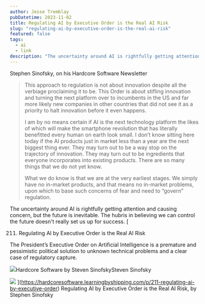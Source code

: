 ```yaml
---
author: Jesse Tremblay
pubDatetime: 2023-11-02
title: Regulating AI by Executive Order is the Real AI Risk
slug: "regulating-ai-by-executive-order-is-the-real-ai-risk"
featured: false
tags:
  - ai
  - link
description: "The uncertainty around AI is rightfully getting attention and causing concern, but the future is inevitable. The hubris in believing we can control the future doesn't really"
---
```


Stephen Sinofsky, on his Hardcore Software Newsletter

> This approach to regulation is not about innovation despite all the verbiage proclaiming it to be. This Order is about stifling innovation and turning the next platform over to incumbents in the US and far more likely new companies in other countries that did not see it as a priority to halt innovation before it even happens.
>
> I am by no means certain if AI is the next technology platform the likes of which will make the smartphone revolution that has literally benefitted every human on earth look small. I don’t know sitting here today if the AI products just in market less than a year are the next biggest thing ever. They may turn out to be a way stop on the trajectory of innovation. They may turn out to be ingredients that everyone incorporates into existing products. There are so many things that we do not yet know.
>
> What we do know is that we are at the very earliest stages. We simply have no in-market products, and that means no in-market problems, upon which to base such concerns of fear and need to “govern” regulation.

The uncertainty around AI is rightfully getting attention and causing concern, but the future is inevitable. The hubris in believing we can control the future doesn't really set us up for success.
[

211. Regulating AI by Executive Order is the Real AI Risk

The President’s Executive Order on Artificial Intelligence is a premature and pessimistic political solution to unknown technical problems and a clear case of regulatory capture.

![](https://substackcdn.com/image/fetch/f_auto,q_auto:good,fl_progressive:steep/https%3A%2F%2Fbucketeer-e05bbc84-baa3-437e-9518-adb32be77984.s3.amazonaws.com%2Fpublic%2Fimages%2Ff40dff32-cc49-44d8-8041-be219cce6059%2Fapple-touch-icon-180x180.png)Hardcore Software by Steven SinofskySteven Sinofsky

![](https://substackcdn.com/image/fetch/w_1200,h_600,c_fill,f_jpg,q_auto:good,fl_progressive:steep,g_auto/https%3A%2F%2Fsubstack-post-media.s3.amazonaws.com%2Fpublic%2Fimages%2F8698480b-47bb-4cab-83ea-5999b3cb478c_1247x769.jpeg)
](https://hardcoresoftware.learningbyshipping.com/p/211-regulating-ai-by-executive-order)
Regulating AI by Executive Order is the Real AI Risk, by Stephen Sinofsky
